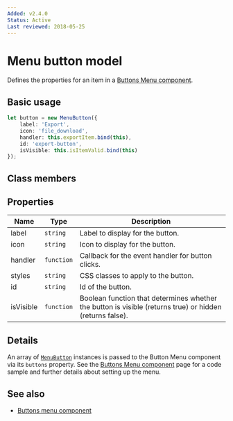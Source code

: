 ```yaml
---
Added: v2.4.0
Status: Active
Last reviewed: 2018-05-25
---
```


# Menu button model

Defines the properties for an item in a [Buttons Menu component](../core/buttons-menu.component.md).

## Basic usage

```ts
let button = new MenuButton({
    label: 'Export',
    icon: 'file_download',
    handler: this.exportItem.bind(this),
    id: 'export-button',
    isVisible: this.isItemValid.bind(this)
});
```
## Class members

## Properties

| Name | Type | Description |
| ---- | ---- | ----------- |
| label | `string` | Label to display for the button. |
| icon | `string` | Icon to display for the button. |
| handler | `function` | Callback for the event handler for button clicks. |
| styles | `string` | CSS classes to apply to the button. |
| id | `string` | Id of the button. |
| isVisible | `function` | Boolean function that determines whether the button is visible (returns true) or hidden (returns false). |

## Details

An array of [`MenuButton`](../../lib/core/buttons-menu/menu-button.model.ts) instances is passed to the Button Menu component via its
`buttons` property. See the [Buttons Menu component](../core/buttons-menu.component.md) page for a code sample and
further details about setting up the menu.

## See also

-   [Buttons menu component](../core/buttons-menu.component.md)
